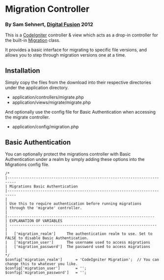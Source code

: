 Migration Controller
====================
### By Sam Sehnert, [Digital Fusion](http://teamdf.com/) 2012

This is a [CodeIgniter](http://codeigniter.com/) controller & view which acts as a drop-in
controller for the built-in [Migration](http://codeigniter.com/user_guide/libraries/migration.html) class.

It provides a basic interface for migrating to specific file versions, and allows you to step through migration
versions one at a time.


Installation
------------

Simply copy the files from the download into their respective directories under the application directory.

- application/controllers/migrate.php
- application/views/migrate/migrate.php


And optionally use the config file for Basic Authentication when accessing the migrate controller.

- application/config/migration.php


Basic Authentication
--------------------

You can optionally protect the migrations controller with Basic Authentication under a realm by simply
adding these options into the Migrations config file.

	/*
	|--------------------------------------------------------------------------
	| Migrations Basic Authentication
	|--------------------------------------------------------------------------
	|
	| Use this to require authentication before running migrations
	| through the 'migrate' controller.
	|
	|-------------------------------------------------------------------
	| EXPLANATION OF VARIABLES
	| -------------------------------------------------------------------
	|
	|	['migration_realm']		The authentication realm to use. Set to FALSE to disable Basic Authentication.
	|	['migration_user']		The username used to access migrations
	|	['migration_password']	The password used to access migrations
	|	
	*/
	$config['migration_realm']		= 'CodeIgniter Migration';  // You can change this to whatever you like.
	$config['migration_user']		= '';
	$config['migration_password']	= '';
	